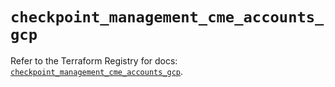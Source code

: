 # `checkpoint_management_cme_accounts_gcp`

Refer to the Terraform Registry for docs: [`checkpoint_management_cme_accounts_gcp`](https://registry.terraform.io/providers/checkpointsw/checkpoint/2.11.0/docs/resources/management_cme_accounts_gcp).
